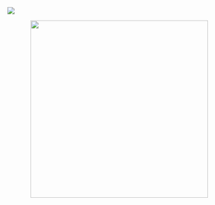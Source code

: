 ![](https://komarev.com/ghpvc/?username=SAINTICIDE&color=A59C8D)
<div id="header" align="center"> <img src="https://i.postimg.cc/Fs9hG4PQ/lv-0-20240901065613.gif" width="400"/

##
